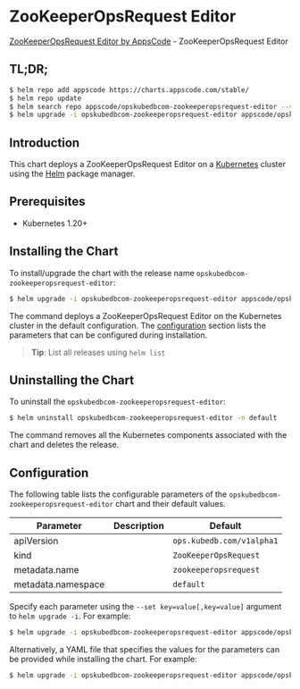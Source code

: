 # ZooKeeperOpsRequest Editor

[ZooKeeperOpsRequest Editor by AppsCode](https://appscode.com) - ZooKeeperOpsRequest Editor

## TL;DR;

```bash
$ helm repo add appscode https://charts.appscode.com/stable/
$ helm repo update
$ helm search repo appscode/opskubedbcom-zookeeperopsrequest-editor --version=v0.23.0
$ helm upgrade -i opskubedbcom-zookeeperopsrequest-editor appscode/opskubedbcom-zookeeperopsrequest-editor -n default --create-namespace --version=v0.23.0
```

## Introduction

This chart deploys a ZooKeeperOpsRequest Editor on a [Kubernetes](http://kubernetes.io) cluster using the [Helm](https://helm.sh) package manager.

## Prerequisites

- Kubernetes 1.20+

## Installing the Chart

To install/upgrade the chart with the release name `opskubedbcom-zookeeperopsrequest-editor`:

```bash
$ helm upgrade -i opskubedbcom-zookeeperopsrequest-editor appscode/opskubedbcom-zookeeperopsrequest-editor -n default --create-namespace --version=v0.23.0
```

The command deploys a ZooKeeperOpsRequest Editor on the Kubernetes cluster in the default configuration. The [configuration](#configuration) section lists the parameters that can be configured during installation.

> **Tip**: List all releases using `helm list`

## Uninstalling the Chart

To uninstall the `opskubedbcom-zookeeperopsrequest-editor`:

```bash
$ helm uninstall opskubedbcom-zookeeperopsrequest-editor -n default
```

The command removes all the Kubernetes components associated with the chart and deletes the release.

## Configuration

The following table lists the configurable parameters of the `opskubedbcom-zookeeperopsrequest-editor` chart and their default values.

|     Parameter      | Description |               Default                |
|--------------------|-------------|--------------------------------------|
| apiVersion         |             | <code>ops.kubedb.com/v1alpha1</code> |
| kind               |             | <code>ZooKeeperOpsRequest</code>     |
| metadata.name      |             | <code>zookeeperopsrequest</code>     |
| metadata.namespace |             | <code>default</code>                 |


Specify each parameter using the `--set key=value[,key=value]` argument to `helm upgrade -i`. For example:

```bash
$ helm upgrade -i opskubedbcom-zookeeperopsrequest-editor appscode/opskubedbcom-zookeeperopsrequest-editor -n default --create-namespace --version=v0.23.0 --set apiVersion=ops.kubedb.com/v1alpha1
```

Alternatively, a YAML file that specifies the values for the parameters can be provided while
installing the chart. For example:

```bash
$ helm upgrade -i opskubedbcom-zookeeperopsrequest-editor appscode/opskubedbcom-zookeeperopsrequest-editor -n default --create-namespace --version=v0.23.0 --values values.yaml
```
